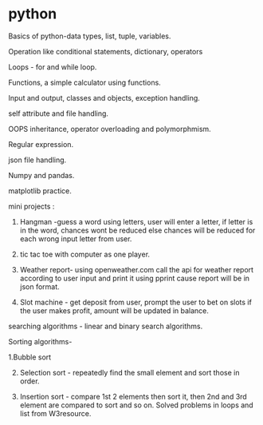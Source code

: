# python
Basics of python-data types, list, tuple, variables.

Operation like conditional statements, dictionary, operators

Loops - for and while loop.

Functions, a simple calculator using functions.

Input and output, classes and objects, exception handling.

self attribute and file handling.

OOPS inheritance, operator overloading and polymorphmism.

Regular expression.

json file handling.

Numpy and pandas.

matplotlib practice.

mini projects :
1. Hangman -guess a word using letters, user will enter a letter, if letter is in the word, chances wont be reduced else chances will be reduced for each wrong input letter from user.

2. tic tac toe with computer as one player.

3. Weather report- using openweather.com call the api for weather report according to user input and print it using pprint cause report will be in json format.
     
4. Slot machine - get deposit from user, prompt the user to bet on slots if the user makes profit, amount will be updated in balance.

searching algorithms - linear and binary search algorithms. 

Sorting algorithms- 

1.Bubble sort 
  
2. Selection sort - repeatedly find the small element and sort those in order.
   
3. Insertion sort - compare 1st 2 elements then sort it, then 2nd and 3rd element are compared to sort and so on. Solved problems in loops and list from W3resource.


